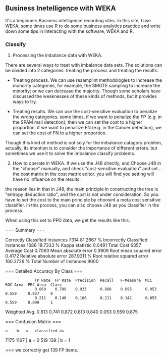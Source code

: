## Business Inetelligence with WEKA

It's a beginners Business intelligence recording sites. In this site, I use WEKA, some times use R to do some business analytics practice and write down some tips in interacting with the software, WEKA and R.

### Classify

1. Processing the imbalance data with WEKA.

There are several ways to treat with imbalance data sets. The solutions can be divided into 2 categories: treating the process and treating the results.

- Treating process.
We can use resamplint methodologies to increase the monority categories, for example, the SMOTE sampling to increase the minority; or we can decrease the majority. Though some scholars have discussed the weaknesses of these kinds of methods, but it provides ways to try.

- Treating results.
We can use the cost-sensitive evaluation to penalize the wrong categories. some times, if we want to penalize the FP (e.g. in the SPAM mail detection), then we can set the cost to a higher proportion. if we want to penallize FN (e.g. in the Cancer detection), we can set the cost of FN to a higher proportion. 

Though this kind of method is not soly for the imbalance catagory problem, actually, its intention is to consider the importance of different errors. but sometimes we use it to solve the imbalance classify problems.

2. How to operate in WEKA.
If we use the J48 directly, and Choose J48 in the "choose" manually, and check "cost-sensitive evaluation" and set... the cost matrix in the cost matrix editor. you will find you setting will have no influence on the results.

the reason lies in that in J48, the main principle in constructing the tree is "entropy deduction ratio", and the cost is not under consideration. So you have to set the cost to the main principle by choosint a meta cost sensitive classifier. in this process, you can also choose J48 as you classifier in the process.

When using this set to PPD data, we get the results like this:

=== Summary ===

Correctly Classified Instances        7314               81.2667 %
Incorrectly Classified Instances      1686               18.7333 %
Kappa statistic                          0.0491
Total Cost                            6357     
Average Cost                             0.7063
Mean absolute error                      0.3909
Root mean squared error                  0.4172
Relative absolute error                287.9311 %
Root relative squared error            160.2729 %
Total Number of Instances             9000     

=== Detailed Accuracy By Class ===

                 TP Rate  FP Rate  Precision  Recall   F-Measure  MCC      ROC Area  PRC Area  Class
                 0.860    0.789    0.933      0.860    0.895      0.053    0.559     0.937     0
                 0.211    0.140    0.106      0.211    0.142      0.053    0.559     0.090     1
Weighted Avg.    0.813    0.741    0.872      0.813    0.840      0.053    0.559     0.875     

=== Confusion Matrix ===

    a    b   <-- classified as
 7175 1167 |    a = 0
  519  139 |    b = 1

=== we correctly get 139 FP items.


